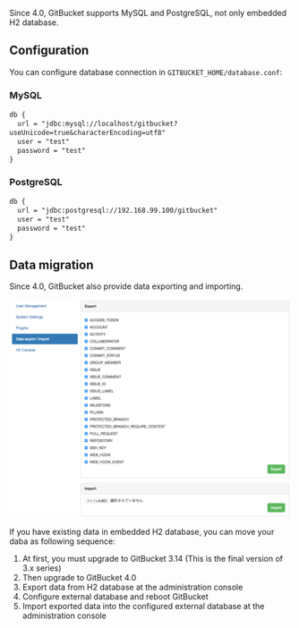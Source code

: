 Since 4.0, GitBucket supports MySQL and PostgreSQL, not only embedded H2 database.

## Configuration

You can configure database connection in `GITBUCKET_HOME/database.conf`:

### MySQL

```
db {
  url = "jdbc:mysql://localhost/gitbucket?useUnicode=true&characterEncoding=utf8"
  user = "test"
  password = "test"
}
```

### PostgreSQL

```
db {
  url = "jdbc:postgresql://192.168.99.100/gitbucket"
  user = "test"
  password = "test"
}
```

## Data migration

Since 4.0, GitBucket also provide data exporting and importing.

![Data export and import](database_export.png)

If you have existing data in embedded H2 database, you can move your daba as following sequence:

1. At first, you must upgrade to GitBucket 3.14 (This is the final version of 3.x series)
2. Then upgrade to GitBucket 4.0
3. Export data from H2 database at the administration console
4. Configure external database and reboot GitBucket
5. Import exported data into the configured external database at the administration console

